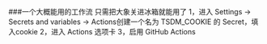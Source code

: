 ###一个大概能用的工作流
  只需把大象关进冰箱就能用了
  1，进入 Settings -> Secrets and variables -> Actions创建一个名为 TSDM_COOKIE 的 Secret，填入cookie
  2，进入 Actions 选项卡
  3，启用 GitHub Actions
